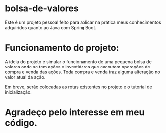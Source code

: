 # bolsa-de-valores

Este é um projeto pessoal feito para aplicar na prática meus conhecimentos adquiridos quanto ao Java com Spring Boot. 

# Funcionamento do projeto:

A ideia do projeto é simular o funcionamento de uma pequena bolsa de valores onde se tem ações e investidores que executam operações de compra e venda das ações. 
Toda compra e venda traz alguma alteração no valor atual da ação. 


Em breve, serão colocadas as rotas existentes no projeto e o tutorial de inicialização. 


# Agradeço pelo interesse em meu código.

